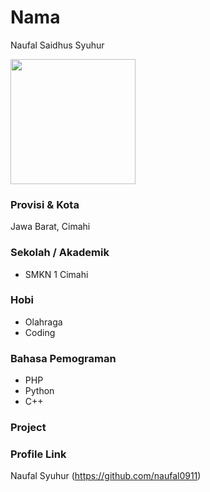 # Nama
Naufal Saidhus Syuhur

<img src="https://images.pexels.com/photos/771742/pexels-photo-771742.jpeg?auto=compress&cs=tinysrgb&dpr=1&w=500" width="200" height="200" align="center"/>

### Provisi & Kota
Jawa Barat, Cimahi


### Sekolah / Akademik
- SMKN 1 Cimahi

### Hobi

- Olahraga
- Coding

### Bahasa Pemograman

- PHP
- Python
- C++

### Project

### Profile Link

Naufal Syuhur (https://github.com/naufal0911)
